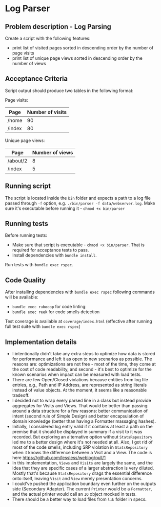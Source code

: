 # Log Parser

## Problem description - Log Parsing

Create a script with the following features:

- print list of visited pages sorted in descending order by the number of page visits
- print list of unique page views sorted in descending order by the number of views

## Acceptance Criteria

Script output should produce two tables in the following format:

Page visits:

Page | Number of visits
--- | ---
/home | 90
/index | 80

Unique page views:

Page | Number of views
--- | ---
/about/2 | 8
/index | 5

## Running script

The script is located inside the `bin` folder and expects a path to a log file passed through `-f` option, e.g. `./bin/parser -f data/webserver.log`.
Make sure it's executable before running it - `chmod +x bin/parser`

## Running tests

Before running tests:

- Make sure that script is executable - `chmod +x bin/parser`. That is required for acceptance tests to pass.
- Install dependencies with  `bundle install`.

Run tests with `bundle exec rspec`.

## Code Quality

After installing dependencies with `bundle exec rspec` following commands will be available:
  - `bundle exec rubocop` for code linting
  - `bundle exec reek` for code smells detection

Test coverage is available at `coverage/index.html` (effective after running full test suite with `bundle exec rspec`)

## Implementation details

- I intentionally didn't take any extra steps to optimize how data is stored for performance and left it as open to new scenarios as possible. The reasons are: optimizations are not free - most of the time, they come at the cost of code readability, and second - it's best to optimize for the known scenarios when impact can be measured with load tests.
- There are few Open/Closed violations because entities from log file entries, e.g., Path and IP Address, are represented as string literals instead of value objects. At the moment, it seems like a reasonable tradeoff.
- I decided not to wrap every parsed line in a class but instead provide aggregates for Visits and Views. That would be better than passing around a data structure for a few reasons: better communication of intent (second rule of Simple Design) and better encapsulation of domain knowledge (better than having a Formatter massaging hashes).
-  Initially, I considered log entry valid if it contains at least a path on the premise that it should be displayed in summary if a visit to it was recorded. But exploring an alternative option without `StatsRepository` led me to a better design where it's not needed at all. Also, I got rid of most of the code smells, including SRP violation in `StatsRepository` when it knows the difference between a Visit and a View. The code is here https://github.com/lessless/weblog/pull/1
-  In this implementation, `Views` and `Visits` are largely the same, and the idea that they are specific cases of a larger abstraction is very diluted. Mostly that's because `StatsRepository` drags the essential difference onto itself, leaving `Visit` and `View` merely presentation concerns.
- I could've pushed the application boundary even further on the outputs side (Secondary Adapter). The current `Printer` would be a `Formatter,` and the actual printer would call an `IO` object mocked in tests.
- There should be a better way to load files from `lib` folder in specs.

